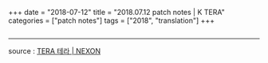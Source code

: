 +++
date = "2018-07-12"
title = "2018.07.12 patch notes | K TERA"
categories = ["patch notes"]
tags = ["2018", "translation"]
+++

```

```

----

source : [TERA 테라 | NEXON](http://tera.nexon.com/news/update/view.aspx?n4articlesn=)
